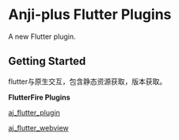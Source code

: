 # Anji-plus Flutter Plugins

A new Flutter plugin.

## Getting Started
flutter与原生交互，包含静态资源获取，版本获取。

**FlutterFire Plugins** 

 [aj_flutter_plugin](./aj_flutter_plugin/) 
 
 [aj_flutter_webview](./aj_flutter_webview/) 


